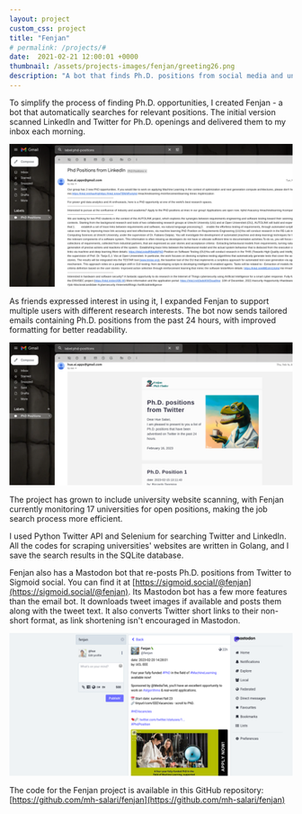 ```yaml
---
layout: project
custom_css: project
title: "Fenjan"
# permalink: /projects/#
date:  2021-02-21 12:00:01 +0000
thumbnail: /assets/projects-images/fenjan/greeting26.png
description: "A bot that finds Ph.D. positions from social media and university websites, delivering daily personalized updates."
---
```


To simplify the process of finding Ph.D. opportunities, I created Fenjan - a bot that automatically searches for relevant positions. The initial version scanned LinkedIn and Twitter for Ph.D. openings and delivered them to my inbox each morning.

![Fenjan V1 Screenshot](/assets/projects-images/fenjan/v1.png)

As friends expressed interest in using it, I expanded Fenjan to support multiple users with different research interests. The bot now sends tailored emails containing Ph.D. positions from the past 24 hours, with improved formatting for better readability.

![Fenjan V2 Screenshot](/assets/projects-images/fenjan/v2.png)

The project has grown to include university website scanning, with Fenjan currently monitoring 17 universities for open positions, making the job search process more efficient.

I used Python Twitter API and Selenium for searching Twitter and LinkedIn. All the codes for scraping universities' websites are written in Golang, and I save the search results in the SQLite database.

Fenjan also has a Mastodon bot that re-posts Ph.D. positions from Twitter to Sigmoid social. You can find it at [https://sigmoid.social/@fenjan](https://sigmoid.social/@fenjan). Its Mastodon bot has a few more features than the email bot. It downloads tweet images if available and posts them along with the tweet text. It also converts Twitter short links to their non-short format, as link shortening isn't encouraged in Mastodon.

![Fenjan Mastodon Screenshot](/assets/projects-images/fenjan/mastodon.png)

The code for the Fenjan project is available in this GitHub repository: [https://github.com/mh-salari/fenjan](https://github.com/mh-salari/fenjan)